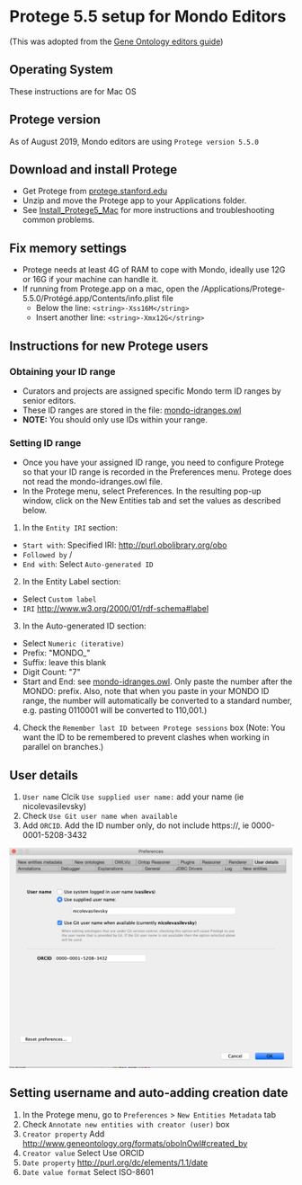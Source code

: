 # Protege 5.5 setup for Mondo Editors

(This was adopted from the [Gene Ontology editors guide](http://wiki.geneontology.org/index.php/Protege5_5_setup_for_GO_Eds))

## Operating System
These instructions are for Mac OS

## Protege version
As of August 2019, Mondo editors are using `Protege version 5.5.0`

## Download and install Protege
- Get Protege from [protege.stanford.edu](https://protege.stanford.edu/)
- Unzip and move the Protege app to your Applications folder.
- See [Install_Protege5_Mac](https://protegewiki.stanford.edu/wiki/Install_Protege5_Mac) for more instructions and troubleshooting common problems.

## Fix memory settings
- Protege needs at least 4G of RAM to cope with Mondo, ideally use 12G or 16G if your machine can handle it.
- If running from Protege.app on a mac, open the /Applications/Protege-5.5.0/Protégé.app/Contents/info.plist file
  - Below the line: `<string>-Xss16M</string>`
  - Insert another line: `<string>-Xmx12G</string>`

## Instructions for new Protege users

### Obtaining your ID range
- Curators and projects are assigned specific Mondo term ID ranges by senior editors.
- These ID ranges are stored in the file: [mondo-idranges.owl](https://github.com/monarch-initiative/mondo/blob/master/src/ontology/mondo-idranges.owl)
- **NOTE:** You should only use IDs within your range.

### Setting ID range
- Once you have your assigned ID range, you need to configure Protege so that your ID range is recorded in the Preferences menu. Protege does not read the mondo-idranges.owl file.
- In the Protege menu, select Preferences.
In the resulting pop-up window, click on the New Entities tab and set the values as described below.
1. In the `Entity IRI` section:
  - `Start with`: Specified IRI: http://purl.obolibrary.org/obo
  - `Followed by` /
  - `End with`: Select `Auto-generated ID`
2. In the Entity Label section:
  - Select `Custom label`
  - `IRI` http://www.w3.org/2000/01/rdf-schema#label
3. In the Auto-generated ID section:
  - Select `Numeric (iterative)`
  - Prefix: "MONDO_"
  - Suffix: leave this blank
  - Digit Count: "7"
  - Start and End: see [mondo-idranges.owl](https://github.com/monarch-initiative/mondo/blob/master/src/ontology/mondo-idranges.owl). Only paste the number after the MONDO: prefix. Also, note that when you paste in your MONDO ID range, the number will automatically be converted to a standard number, e.g. pasting 0110001 will be converted to 110,001.)
4. Check the `Remember last ID between Protege sessions` box (Note: You want the ID to be remembered to prevent clashes when working in parallel on branches.)

## User details
1. `User name` Clcik `Use supplied user name:` add your name (ie nicolevasilevsky)
2. Check `Use Git user name when available`
3. Add `ORCID`. Add the ID number only, do not include https://, ie 0000-0001-5208-3432

![UserDetails](images/UserDetails.png)

## Setting username and auto-adding creation date
1. In the Protege menu, go to `Preferences` > `New Entities Metadata` tab
2. Check `Annotate new entities with creator (user)` box
3. `Creator property` Add http://www.geneontology.org/formats/oboInOwl#created_by
3. `Creator value` Select Use ORCID
4. `Date property` http://purl.org/dc/elements/1.1/date
5. `Date value format` Select ISO-8601
